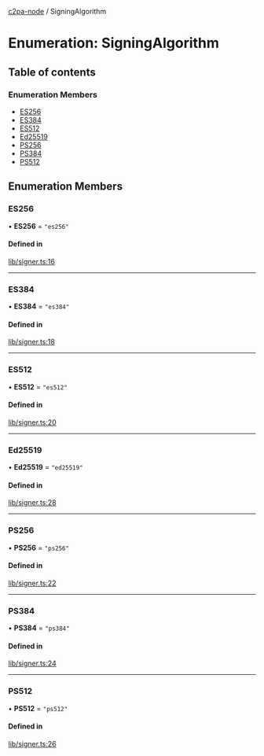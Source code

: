 [c2pa-node](../README.md) / SigningAlgorithm

# Enumeration: SigningAlgorithm

## Table of contents

### Enumeration Members

- [ES256](SigningAlgorithm.md#es256)
- [ES384](SigningAlgorithm.md#es384)
- [ES512](SigningAlgorithm.md#es512)
- [Ed25519](SigningAlgorithm.md#ed25519)
- [PS256](SigningAlgorithm.md#ps256)
- [PS384](SigningAlgorithm.md#ps384)
- [PS512](SigningAlgorithm.md#ps512)

## Enumeration Members

### ES256

• **ES256** = ``"es256"``

#### Defined in

[lib/signer.ts:16](https://github.com/contentauth/c2pa-node/blob/a84891c/js-src/lib/signer.ts#L16)

___

### ES384

• **ES384** = ``"es384"``

#### Defined in

[lib/signer.ts:18](https://github.com/contentauth/c2pa-node/blob/a84891c/js-src/lib/signer.ts#L18)

___

### ES512

• **ES512** = ``"es512"``

#### Defined in

[lib/signer.ts:20](https://github.com/contentauth/c2pa-node/blob/a84891c/js-src/lib/signer.ts#L20)

___

### Ed25519

• **Ed25519** = ``"ed25519"``

#### Defined in

[lib/signer.ts:28](https://github.com/contentauth/c2pa-node/blob/a84891c/js-src/lib/signer.ts#L28)

___

### PS256

• **PS256** = ``"ps256"``

#### Defined in

[lib/signer.ts:22](https://github.com/contentauth/c2pa-node/blob/a84891c/js-src/lib/signer.ts#L22)

___

### PS384

• **PS384** = ``"ps384"``

#### Defined in

[lib/signer.ts:24](https://github.com/contentauth/c2pa-node/blob/a84891c/js-src/lib/signer.ts#L24)

___

### PS512

• **PS512** = ``"ps512"``

#### Defined in

[lib/signer.ts:26](https://github.com/contentauth/c2pa-node/blob/a84891c/js-src/lib/signer.ts#L26)

